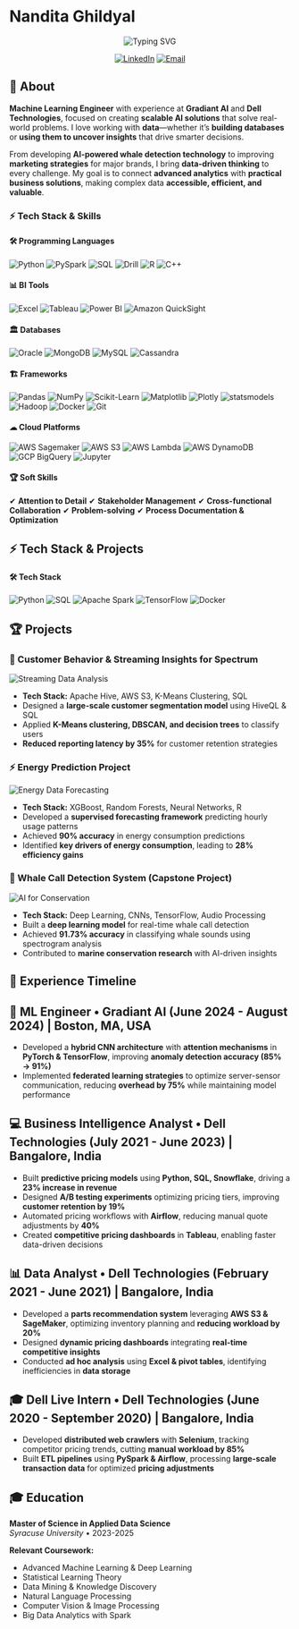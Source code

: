 # Nandita Ghildyal

<div align="center">
  <img src="https://readme-typing-svg.herokuapp.com?font=Fira+Code&weight=600&size=28&duration=3000&pause=1000&color=8B1538&center=true&vCenter=true&width=600&lines=ML+Engineer+%7C+Data+Scientist;MS+Applied+Data+Science;Building+ML+Solutions" alt="Typing SVG" />
</div>



<div align="center">
  
[![LinkedIn](https://img.shields.io/badge/LinkedIn-0077B5?style=flat-square&logo=linkedin&logoColor=white)](https://linkedin.com/in/nandita-ghildyal)
[![Email](https://img.shields.io/badge/Email-D14836?style=flat-square&logo=gmail&logoColor=white)](mailto:nandita.ghildyal@example.com)

</div>


## 💫 About

**Machine Learning Engineer** with experience at **Gradiant AI** and **Dell Technologies**, focused on creating **scalable AI solutions** that solve real-world problems. I love working with **data**—whether it’s **building databases** or **using them to uncover insights** that drive smarter decisions.  

From developing **AI-powered whale detection technology** to improving **marketing strategies** for major brands, I bring **data-driven thinking** to every challenge. My goal is to connect **advanced analytics** with **practical business solutions**, making complex data **accessible, efficient, and valuable**.  



<div>

### ⚡ Tech Stack & Skills

#### 🛠 Programming Languages
![Python](https://img.shields.io/badge/Python-3776AB?style=flat-square&logo=python&logoColor=white) ![PySpark](https://img.shields.io/badge/PySpark-FDEE21?style=flat-square&logo=apachespark&logoColor=black) ![SQL](https://img.shields.io/badge/SQL-4479A1?style=flat-square&logo=mysql&logoColor=white) ![Drill](https://img.shields.io/badge/Drill-FFA500?style=flat-square) ![R](https://img.shields.io/badge/R-276DC3?style=flat-square&logo=r&logoColor=white) ![C++](https://img.shields.io/badge/C++-00599C?style=flat-square&logo=cplusplus&logoColor=white)

#### 📊 BI Tools
![Excel](https://img.shields.io/badge/Excel-217346?style=flat-square&logo=microsoft-excel&logoColor=white) ![Tableau](https://img.shields.io/badge/Tableau-E97627?style=flat-square&logo=tableau&logoColor=white) ![Power BI](https://img.shields.io/badge/Power%20BI-F2C811?style=flat-square&logo=powerbi&logoColor=black) ![Amazon QuickSight](https://img.shields.io/badge/Amazon%20QuickSight-FF9900?style=flat-square&logo=amazon&logoColor=white)

#### 🏛 Databases
![Oracle](https://img.shields.io/badge/Oracle-F80000?style=flat-square&logo=oracle&logoColor=white) ![MongoDB](https://img.shields.io/badge/MongoDB-47A248?style=flat-square&logo=mongodb&logoColor=white) ![MySQL](https://img.shields.io/badge/MySQL-4479A1?style=flat-square&logo=mysql&logoColor=white) ![Cassandra](https://img.shields.io/badge/Cassandra-1287B1?style=flat-square&logo=apachecassandra&logoColor=white)

#### 🏗 Frameworks
![Pandas](https://img.shields.io/badge/Pandas-150458?style=flat-square&logo=pandas&logoColor=white) ![NumPy](https://img.shields.io/badge/NumPy-013243?style=flat-square&logo=numpy&logoColor=white) ![Scikit-Learn](https://img.shields.io/badge/scikit_learn-F7931E?style=flat-square&logo=scikit-learn&logoColor=white) ![Matplotlib](https://img.shields.io/badge/Matplotlib-11557C?style=flat-square&logo=python&logoColor=white) ![Plotly](https://img.shields.io/badge/Plotly-3F4F75?style=flat-square&logo=plotly&logoColor=white) ![statsmodels](https://img.shields.io/badge/statsmodels-FF6F00?style=flat-square) ![Hadoop](https://img.shields.io/badge/Hadoop-FF6600?style=flat-square&logo=apachehadoop&logoColor=white) ![Docker](https://img.shields.io/badge/Docker-2496ED?style=flat-square&logo=docker&logoColor=white) ![Git](https://img.shields.io/badge/Git-F05032?style=flat-square&logo=git&logoColor=white)

#### ☁ Cloud Platforms
![AWS Sagemaker](https://img.shields.io/badge/AWS%20Sagemaker-232F3E?style=flat-square&logo=amazonaws&logoColor=white) ![AWS S3](https://img.shields.io/badge/AWS%20S3-FF9900?style=flat-square&logo=amazonaws&logoColor=white) ![AWS Lambda](https://img.shields.io/badge/AWS%20Lambda-FF9900?style=flat-square&logo=amazonaws&logoColor=white) ![AWS DynamoDB](https://img.shields.io/badge/AWS%20DynamoDB-4053D6?style=flat-square&logo=amazonaws&logoColor=white) ![GCP BigQuery](https://img.shields.io/badge/GCP%20BigQuery-4285F4?style=flat-square&logo=googlecloud&logoColor=white) ![Jupyter](https://img.shields.io/badge/Jupyter-F37626?style=flat-square&logo=jupyter&logoColor=white)

#### 🏆 Soft Skills
✔ **Attention to Detail** ✔ **Stakeholder Management** ✔ **Cross-functional Collaboration** ✔ **Problem-solving** ✔ **Process Documentation & Optimization**

</div>

## ⚡ Tech Stack & Projects

#### 🛠 Tech Stack
![Python](https://img.shields.io/badge/Python-3776AB?style=flat-square&logo=python&logoColor=white) ![SQL](https://img.shields.io/badge/SQL-4479A1?style=flat-square&logo=mysql&logoColor=white) ![Apache Spark](https://img.shields.io/badge/Apache_Spark-E25A1C?style=flat-square&logo=apachespark&logoColor=white) ![TensorFlow](https://img.shields.io/badge/TensorFlow-FF6F00?style=flat-square&logo=tensorflow&logoColor=white) ![Docker](https://img.shields.io/badge/Docker-2496ED?style=flat-square&logo=docker&logoColor=white)



## 🏆 Projects

### 📡 Customer Behavior & Streaming Insights for Spectrum
![Streaming Data Analysis](https://source.unsplash.com/600x300/?data,analytics)
- **Tech Stack:** Apache Hive, AWS S3, K-Means Clustering, SQL
- Designed a **large-scale customer segmentation model** using HiveQL & SQL
- Applied **K-Means clustering, DBSCAN, and decision trees** to classify users
- **Reduced reporting latency by 35%** for customer retention strategies

### ⚡ Energy Prediction Project
![Energy Data Forecasting](https://source.unsplash.com/600x300/?energy,data)
- **Tech Stack:** XGBoost, Random Forests, Neural Networks, R
- Developed a **supervised forecasting framework** predicting hourly usage patterns
- Achieved **90% accuracy** in energy consumption predictions
- Identified **key drivers of energy consumption**, leading to **28% efficiency gains**

### 🌊 Whale Call Detection System (Capstone Project)
![AI for Conservation](https://source.unsplash.com/600x300/?ocean,ai)
- **Tech Stack:** Deep Learning, CNNs, TensorFlow, Audio Processing
- Built a **deep learning model** for real-time whale call detection
- Achieved **91.73% accuracy** in classifying whale sounds using spectrogram analysis
- Contributed to **marine conservation research** with AI-driven insights



## 💼 Experience Timeline



## 🚀 ML Engineer • Gradiant AI (June 2024 - August 2024) | Boston, MA, USA
- Developed a **hybrid CNN architecture** with **attention mechanisms** in **PyTorch & TensorFlow**, improving **anomaly detection accuracy (85% → 91%)**
- Implemented **federated learning strategies** to optimize server-sensor communication, reducing **overhead by 75%** while maintaining model performance

## 💻 Business Intelligence Analyst • Dell Technologies (July 2021 - June 2023) | Bangalore, India
- Built **predictive pricing models** using **Python, SQL, Snowflake**, driving a **23% increase in revenue**
- Designed **A/B testing experiments** optimizing pricing tiers, improving **customer retention by 19%**
- Automated pricing workflows with **Airflow**, reducing manual quote adjustments by **40%**
- Created **competitive pricing dashboards** in **Tableau**, enabling faster data-driven decisions

## 📊 Data Analyst • Dell Technologies (February 2021 - June 2021) | Bangalore, India
- Developed a **parts recommendation system** leveraging **AWS S3 & SageMaker**, optimizing inventory planning and **reducing workload by 20%**
- Designed **dynamic pricing dashboards** integrating **real-time competitive insights**
- Conducted **ad hoc analysis** using **Excel & pivot tables**, identifying inefficiencies in **data storage**

## 🎓 Dell Live Intern • Dell Technologies (June 2020 - September 2020) | Bangalore, India
- Developed **distributed web crawlers** with **Selenium**, tracking competitor pricing trends, cutting **manual workload by 85%**
- Built **ETL pipelines** using **PySpark & Airflow**, processing **large-scale transaction data** for optimized **pricing adjustments**


## 🎓 Education



**Master of Science in Applied Data Science**  
*Syracuse University* • 2023-2025


**Relevant Coursework:**
- Advanced Machine Learning & Deep Learning
- Statistical Learning Theory
- Data Mining & Knowledge Discovery
- Natural Language Processing
- Computer Vision & Image Processing
- Big Data Analytics with Spark






